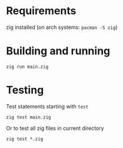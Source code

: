 # Requirements
zig installed (on arch systems: `pacman -S zig`)

# Building and running
`zig run main.zig`

# Testing
Test statements starting with `test`

`zig test main.zig`

Or to test all zig files in current directory

`zig test *.zig`




